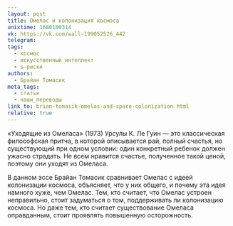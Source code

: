 ```yaml
---
layout: post
title: Омелас и колонизация космоса
unixtime: 1680100314
vk: https://vk.com/wall-199052526_442
telegram: 
tags:
  - космос
  - искусственный_интеллект
  - s-риски
authors:
  - Брайан Томасик
meta_tags:
  - статьи
  - наши_переводы
link_to: brian-tomasik-omelas-and-space-colonization.html
relative: true
---
```

«Уходящие из Омеласа» (1973) Урсулы К. Ле Гуин — это классическая философская притча, в которой описывается рай, полный счастья, но существующий при одном условии: один конкретный ребенок должен ужасно страдать. Не всем нравится счастье, полученное такой ценой, поэтому они уходят из Омеласа.

В данном эссе Брайан Томасик сравнивает Омелас с идеей колонизации космоса, объясняет, что у них общего, и почему эта идея намного хуже, чем Омелас. Тем, кто считает, что Омелас устроен неправильно, стоит задуматься о том, поддерживать ли колонизацию космоса. Но даже тем, кто считает существование Омеласа оправданным, стоит проявлять повышенную осторожность.